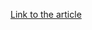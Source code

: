 [Link to the article](https://research.checkpoint.com/2023/operation-silent-watch-desktop-surveillance-in-azerbaijan-and-armenia)
